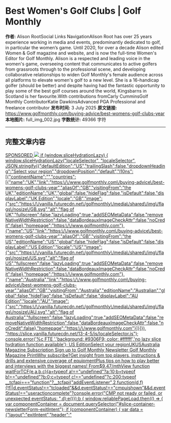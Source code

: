# Best Women's Golf Clubs | Golf Monthly

**作者:** Alison RootSocial Links NavigationAlison Root has over 25 years experience working in media and events, predominantly dedicated to golf, in particular the women’s game. Until 2020, for over a decade Alison edited Women & Golf magazine and website, and is now the full-time Women's Editor for Golf Monthly. Alison is a respected and leading voice in the women's game, overseeing content that communicates to active golfers from grassroots through to the professional scene, and developing collaborative relationships to widen Golf Monthly's female audience across all platforms to elevate women's golf to a new level. She is a 16-handicap golfer (should be better) and despite having had the fantastic opportunity to play some of the best golf courses around the world, Kingsbarns in Scotland is her favourite.With contributions fromCarly CumminsGolf Monthly ContributorKatie DawkinsAdvanced PGA Professional and freelance contributor
**发布时间:** 3 July 2025
**原文链接:** https://www.golfmonthly.com/buying-advice/best-womens-golf-clubs-year
**本地图片:** full_img_002.jpg
**字数统计:** 49366 字符

---

## 完整文章内容

<a href="SPONSORED_LINK_URL" target="SPONSORED_LINK_MODE" >
<span>SPONSORED</span>
<img src="SPONSORED_IMAGE_URL" />
    if (window.sliceHydrationLazy) {
        window.sliceHydrationLazy("localeSelector", "localeSelector", JSON.stringify({"defaultEdition":"US","trailingSlash":false,"dropdownHeading":"Select your region","dropdownPosition":"default","l10ns":[{"continentName":"","countries":[{"name":"UK","link":"https:\/\/www.golfmonthly.com\/buying-advice\/best-womens-golf-clubs-year","aliasOf":"GB","visitingFrom":"the UK","editionName":"UK","global":false,"hideFlag":false,"isDefault":false,"displayLabel":"UK Edition","locale":"GB","image":{"src":"https:\/\/vanilla.futurecdn.net\/golfmonthly\/media\/shared\/img\/flags\/nosize\/GB.svg","alt":"flag of UK","fullscreen":false,"lazyLoading":true,"addSEOMetaData":false,"removeNativeWidthRestriction":false,"dataBordeauxImageCheckAttr":false,"noCredit":false},"homepage":"https:\/\/www.golfmonthly.com"},{"name":"US","link":"https:\/\/www.golfmonthly.com\/buying-advice\/best-womens-golf-clubs-year","aliasOf":"GB","visitingFrom":"the US","editionName":"US","global":false,"hideFlag":false,"isDefault":false,"displayLabel":"US Edition","locale":"US","image":{"src":"https:\/\/vanilla.futurecdn.net\/golfmonthly\/media\/shared\/img\/flags\/nosize\/US.svg","alt":"flag of US","fullscreen":false,"lazyLoading":true,"addSEOMetaData":false,"removeNativeWidthRestriction":false,"dataBordeauxImageCheckAttr":false,"noCredit":false},"homepage":"https:\/\/www.golfmonthly.com"},{"name":"Australia","link":"https:\/\/www.golfmonthly.com\/buying-advice\/best-womens-golf-clubs-year","aliasOf":"GB","visitingFrom":"Australia","editionName":"Australian","global":false,"hideFlag":false,"isDefault":false,"displayLabel":"AU Edition","locale":"AU","image":{"src":"https:\/\/vanilla.futurecdn.net\/golfmonthly\/media\/shared\/img\/flags\/nosize\/AU.svg","alt":"flag of Australia","fullscreen":false,"lazyLoading":true,"addSEOMetaData":false,"removeNativeWidthRestriction":false,"dataBordeauxImageCheckAttr":false,"noCredit":false},"homepage":"https:\/\/www.golfmonthly.com"}]}]}), "https://slice.vanilla.futurecdn.net/13-4-5/js/localeSelector.js");
        console.error('%c FTE ','background: #9306F9; color: #ffffff','no lazy slice hydration function available');
US EditionSelect your regionUKUSAustralia
Magazine Subscription
Sign up to Golf Monthly Newsletter
Golf Monthly Magazine PrintWhy subscribe?Get insight from top players, instructions & drills and extensive coverage of equipmentPlus tips on how to play better and interviews with the biggest names! From$9.47/mthView
function waitForTCF(e,a,b,c){a=typeof a!=="undefined"?a:10;b=typeof b!=="undefined"?b:0;c=typeof c!=="undefined"?c:200;typeof __tcfapi==="function"?__tcfapi("addEventListener",2,function(d,f){!f||d.eventStatus!=="tcloaded"&&d.eventStatus!=="cmpuishown"&&d.eventStatus!=="useractioncomplete"?console.error("CMP not ready or failed, or unexpected eventStatus: ",d):e()}):b<a?setTimeout(function(){waitForTCF(e,a,b+1,c)},c):console.error("__tcfapi not available after multiple attempts")}waitForTCF(function(){dataLayer.push({event:"cmpLoaded"})});window.displayExitIntent&&window.displayExitIntent("XGM","Golf Monthly","#1b1b1b",null,null,"XGM-X");
    window.sliceComponents = window.sliceComponents || {};
    externalsScriptLoaded.then(() => {
        window.reliablePageLoad.then(() => {
            var componentContainer = document.querySelector("#slice-container-newsletterForm-exitIntent");
            if (componentContainer) {
                var data = {"layout":"exitIntent","header":"<svg width=\"179\" height=\"50\" viewBox=\"0 0 179 50\" xmlns=\"http:\/\/www.w3.org\/2000\/svg\">\n<title>Golf Monthly<\/title>\n  <defs>\n    <path id=\"path-1\" d=\"M.019.082h132.525V50H.019z\"\/>\n  <\/defs>\n  <path d=\"M73.779 39.167c-7.268 0-14.062-6.531-14.062-13.457v-.96c0-6.925 6.785-13.503 14.053-13.503 7.337 0 13.909 6.578 13.909 13.503v.96c0 6.926-6.563 13.457-13.9 13.457zM73.769 50c14.81 0 25.918-11.177 25.918-24.96v-.136C99.687 11.12 88.717.082 73.905.082c-14.81 0-25.919 11.176-25.919 24.959v.137C47.986 38.96 58.957 50 73.768 50z\" id=\"Fill-1\" fill=\"#1B1B1B\"\/>\n  <path id=\"Fill-2\" fill=\"#1B1B1B\" mask=\"url(#mask-2)\" d=\"M101.508 49.314h31.036V38.723h-18.895V.693h-12.141v48.621\"\/>\n  <path d=\"M26.125 50c8.708 0 15.006-3.427 20.08-7.61l-.026-21.04h-17.37l.072 8.756h6.413l-.046 6.749c-1.988 1.303-5.759 2.288-8.981 2.288-7.612 0-14.066-5.825-14.066-13.574v-.706c0-7.337 6.45-13.307 13.376-13.307 4.731 0 9.039 1.49 12.467 4.37l7.28-8.85C40.25 2.687 34.284.082 25.851.082 10.97.082 0 11.052 0 25.04v.137C0 39.715 11.177 50 26.125 50\" id=\"Fill-4\" fill=\"#1B1B1B\" mask=\"url(#mask-2)\"\/>\n  <path id=\"Fill-6\" fill=\"#1B1B1B\" d=\"M134.553 49.314h12.354V31.128h18.15v-9.93h-17.71v-9.626h20.438V.692h-33.232v48.622\"\/>\n  <path id=\"Fill-7\" fill=\"#1B1B1B\" d=\"M178.133 49.314v-1.987h-4.184l2.845-1.862v-.041l-2.866-1.873h4.205v-2.019h-7.322v2.144l2.835 1.748-2.835 1.746v2.144h7.322\"\/>\n  <path d=\"M176.449 37.247c0 1.109-.92 1.873-1.977 1.873h-.021c-1.056 0-1.956-.743-1.956-1.852 0-1.12.921-1.882 1.977-1.882h.021c1.057 0 1.956.742 1.956 1.861zm1.83.02c0-2.258-1.704-3.952-3.807-3.952h-.021c-2.102 0-3.786 1.673-3.786 3.932 0 2.26 1.705 3.954 3.807 3.954h.021c2.103 0 3.787-1.673 3.787-3.933z\" id=\"Fill-8\" fill=\"#1B1B1B\"\/>\n  <path id=\"Fill-9\" fill=\"#1B1B1B\" d=\"M178.133 32.983v-2.008h-4.016l4.016-3.128V26.07h-7.322v2.008h3.87l-3.87 3.013v1.893h7.322\"\/>\n  <path id=\"Fill-10\" fill=\"#1B1B1B\" d=\"M178.133 23.611v-2.029h-5.544v-2.196h-1.778v6.422h1.778V23.61h5.544\"\/>\n  <path id=\"Fill-11\" fill=\"#1B1B1B\" d=\"M178.133 19.124v-2.029h-2.782v-2.604h2.782v-2.03h-7.322v2.03h2.74v2.604h-2.74v2.03h7.322\"\/>\n  <path id=\"Fill-12\" fill=\"#1B1B1B\" d=\"M178.133 11.792V6.217h-1.778v3.546h-5.544v2.03h7.322\"\/>\n  <path id=\"Fill-13\" fill=\"#1B1B1B\" d=\"M178.133 5.433v-2.04h-2.772l-4.55-2.782v2.27l2.668 1.516-2.668 1.506v2.312l4.581-2.782h2.741\"\/>\n<\/svg>\n","tagline":"Subscribe to the Golf Monthly newsletter to stay up to date with all the latest tour news, equipment news, reviews, head-to-heads and buyer\u2019s guides from our team of experienced experts.","formFooterText":"By submitting your information you agree to the <a href=\"https:\/\/futureplc.com\/terms-conditions\/\" target=\"_blank\">Terms & Conditions<\/a> and <a href=\"https:\/\/futureplc.com\/privacy-policy\/\" target=\"_blank\">Privacy Policy<\/a> and are aged 16 or over.","successMessage":{"body":"Thank you for signing up. You will receive a confirmation email shortly."},"failureMessage":"There was a problem. Please refresh the page and try again.","method":"POST","inputs":[{"type":"hidden","name":"NAME"},{"type":"email","name":"MAIL","placeholder":"Your Email Address","required":true},{"type":"hidden","name":"NEWSLETTER_CODE","value":"XGM-X"},{"type":"hidden","name":"LANG","value":"EN"},{"type":"hidden","name":"SOURCE","value":"15"},{"type":"hidden","name":"COUNTRY"},{"type":"checkbox","name":"CONTACT_OTHER_BRANDS","label":{"text":"Contact me with news and offers from other Future brands"}},{"type":"checkbox","name":"CONTACT_PARTNERS","label":{"text":"Receive email from us on behalf of our trusted partners or sponsors"}},{"type":"submit","value":"Sign me up","required":true}],"endpoint":"https:\/\/newsletter-subscribe.futureplc.com\/v2\/submission\/submit","cookieExpiryDays":30,"ariaLabels":{"exitIntent":{"closeButton":"Close"}}};
                var newsletterForm;(()=>{"use strict";var e={973:(e,t,n)=>{function o(e,t){(null==t||t>e.length)&&(t=e.length);for(var n=0,o=new Array(t);n<t;n++)o[n]=e[n];return o}function r(e,t){return function(e){if(Array.isArray(e))return e}(e)||function(e,t){var n=null==e?null:"undefined"!=typeof Symbol&&e[Symbol.iterator]||e["@@iterator"];if(null!=n){var o,r,a=[],l=!0,i=!1;try{for(n=n.call(e);!(l=(o=n.next()).done)&&(a.push(o.value),!t||a.length!==t);l=!0);}catch(e){i=!0,r=e}finally{try{l||null==n.return||n.return()}finally{if(i)throw r}}return a}}(e,t)||function(e,t){if(e){if("string"==typeof e)return o(e,t);var n=Object.prototype.toString.call(e).slice(8,-1);return"Object"===n&&e.constructor&&(n=e.constructor.name),"Map"===n||"Set"===n?Array.from(e):"Arguments"===n||/^(?:Ui|I)nt(?:8|16|32)(?:Clamped)?Array$/.test(n)?o(e,t):void 0}}(e,t)||function(){throw new TypeError("Invalid attempt to destructure non-iterable instance.\nIn order to be iterable, non-array objects must have a [Symbol.iterator]() method.")}()}n.r(t),n.d(t,{default:()=>O});var a=n(651),l=n.n(a);function i(e,t,n){return t in e?Object.defineProperty(e,t,{value:n,enumerable:!0,configurable:!0,writable:!0}):e[t]=n,e}var c=function(e){if("undefined"!=typeof document){var t=document.cookie.match("(^|;) ?".concat(e,"=([^;]*)(;|$)"));return t?t[2]:null}return null};function u(e,t){var n=Object.keys(e);if(Object.getOwnPropertySymbols){var o=Object.getOwnPropertySymbols(e);t&&(o=o.filter((function(t){return Object.getOwnPropertyDescriptor(e,t).enumerable}))),n.push.apply(n,o)}return n}function s(e){for(var t=1;t<arguments.length;t++){var n=null!=arguments[t]?arguments[t]:{};t%2?u(Object(n),!0).forEach((function(t){i(e,t,n[t])})):Object.getOwnPropertyDescriptors?Object.defineProperties(e,Object.getOwnPropertyDescriptors(n)):u(Object(n)).forEach((function(t){Object.defineProperty(e,t,Object.getOwnPropertyDescriptor(n,t))}))}return e}const d=function(e){var t=e.name,n=e.value,o=e.label,u=e.type,d=e.placeholder,m=e.required,f=void 0!==m&&m,v=e.disabled,p=void 0!==v&&v,y=e.inputClassName,w=e.setFormValues,h=e.autofocus,b=r((0,a.useState)(u),2),E=b[0],_=b[1];(0,a.useEffect)((function(){if(navigator.userAgent.indexOf("Opera Mini")>-1&&"email"===(null==E?void 0:E.toLowerCase())&&_("text"),"hidden"===(null==u?void 0:u.toLowerCase())&&t&&(w((function(e){return s(s({},e),{},i({},t,n))})),"COUNTRY"===(null==t?void 0:t.toUpperCase()))){var e=c("FTR_Country_Code")||c("FTR_User_Defined_Country_Code")||void 0;w((function(n){return s(s({},n),{},i({},t,e))}))}}),[]);var g=l().createElement("input",{"data-hydrate":!0,type:E,className:"form__".concat(u,"-input ").concat(y),value:n,name:t,required:f,disabled:p,placeholder:d,autoFocus:h,onChange:function(e){if("submit"!==u){var t=e.target,n=t.name,o=t.value,r=t.checked;w((function(e){return s(s({},e),{},i({},n,"checkbox"===u?r:o))}))}}});return o?l().createElement("label",{className:"form__".concat(u,"-label")},g,o.text):l().createElement(l().Fragment,null,g)};var m=function(e){var t=e.layout,n=e.method,o=e.action,i=e.handleSubmit,c=e.inputs,u=r((0,a.useState)({}),2),s=u[0],m=u[1];return l().createElement("form",{"data-hydrate":!0,className:"newsletter-form__form newsletter-form__form--".concat(t),method:n,action:o,onSubmit:function(e){return i(e,s)}},null==c?void 0:c.map((function(e){return l().createElement(d,{key:"".concat(e.name,"-").concat(e.value),setFormValues:m,autofocus:"exitIntent"===t&&"email"===e.type||void 0,type:e.type,label:e.label,value:e.value,name:e.name,placeholder:e.placeholder,required:e.required,inputClassName:"form_input form__".concat(e.type,"-input form__").concat(e.type,"-input--").concat(t)})})))};const f=function(e,t){setTimeout((function(){window.freyr.cmd.push((function(){window.freyr.pushAndUpdate(e,t)}))}),0)};var v=function(e){var t,n,o,r,a,l,i,c,u,s,d={submission:{name:null!==(t=null==e?void 0:e.NAME)&&void 0!==t?t:"",email:null!==(n=null==e?void 0:e.MAIL)&&void 0!==n?n:"",code:null!==(o=null==e?void 0:e.NEWSLETTER_CODE)&&void 0!==o?o:"",source:null!==(r=null==e?void 0:e.SOURCE)&&void 0!==r?r:0,language:null!==(a=null==e?void 0:e.LANG)&&void 0!==a?a:"",country:null!==(l=null==e?void 0:e.COUNTRY)&&void 0!==l?l:"",consent:{marketing:null!==(i=null!==(c=Boolean(null==e?void 0:e.CONTACT_OTHER_BRANDS))&&void 0!==c?c:Boolean(null==e?void 0:e.CONTACT_OTHER_BRANDS_AND_PARTNERS))&&void 0!==i&&i,data:null!==(u=null!==(s=Boolean(null==e?void 0:e.CONTACT_PARTNERS))&&void 0!==s?s:Boolean(null==e?void 0:e.CONTACT_OTHER_BRANDS_AND_PARTNERS))&&void 0!==u&&u}}};return JSON.stringify(d)},p=function(e){var t=e.layout,n=e.source;return"exitIntent"===t?"SIGNUP - Exit Intent - ".concat(n):"Newsletter signup - ".concat(n)};function y(e){for(var t=[],n=1;n<arguments.length;n++)t[n-1]=arguments[n];e&&e.addEventListener&&e.addEventListener.apply(e,t)}function w(e){for(var t=[],n=1;n<arguments.length;n++)t[n-1]=arguments[n];e&&e.removeEventListener&&e.removeEventListener.apply(e,t)}var h="undefined"!=typeof window,b=function(e,t){return new URLSearchParams(e).get(t)};const E=h?function(e){var t=window.location,n=(0,a.useState)((function(){return b(t.search,e)})),o=n[0],r=n[1];return(0,a.useEffect)((function(){var n=function(){r(b(t.search,e))};return y(window,"popstate",n),y(window,"pushstate",n),y(window,"replacestate",n),function(){w(window,"popstate",n),w(window,"pushstate",n),w(window,"replacestate",n)}}),[]),o}:function(){return null};function _(){return _=Object.assign||function(e){for(var t=1;t<arguments.length;t++){var n=arguments[t];for(var o in n)Object.prototype.hasOwnProperty.call(n,o)&&(e[o]=n[o])}return e},_.apply(this,arguments)}const g=l().memo((function(e){return l().createElement("svg",_({width:"22px",height:"22px",viewBox:"0 0 384 512"},e),l().createElement("path",{d:"M231.6 256l130.1-130.1c4.7-4.7 4.7-12.3 0-17l-22.6-22.6c-4.7-4.7-12.3-4.7-17 0L192 216.4 61.9 86.3c-4.7-4.7-12.3-4.7-17 0l-22.6 22.6c-4.7 4.7-4.7 12.3 0 17L152.4 256 22.3 386.1c-4.7 4.7-4.7 12.3 0 17l22.6 22.6c4.7 4.7 12.3 4.7 17 0L192 295.6l130.1 130.1c4.7 4.7 12.3 4.7 17 0l22.6-22.6c4.7-4.7 4.7-12.3 0-17L231.6 256z"}))})),S=function(e){var t=e.ariaLabels,n=e.children,o=e.cookieExpiryDays,i=e.mobile,u=r((0,a.useState)(!1),2),s=u[0],d=u[1],m=r((0,a.useState)(!1),2),v=m[0],p=m[1],y=(0,a.useRef)(null),w=(0,a.useRef)(null),h=function e(){var t,n=null===(t=window.ffte)||void 0===t?void 0:t.site,r=n?"FTR_Exit_Intent_Display-".concat(n):"FTR_Exit_Intent_Display";if(!c(r)){var a;y.current=null!==(a=document.activeElement)&&void 0!==a?a:null,d(!0);var l=new Date;l.setDate(l.getDate()+(null!=o?o:30)),function(e){var t=e.name,n=e.value,o=e.expireDate,r=e.secure,a=e.path,l=e.domain,i=o?" Expires=".concat(null==o?void 0:o.toUTCString(),";"):"",c=a?" Path=".concat(a,";"):"",u=l&&"localhost"!==window.location.hostname&&"127.0.0.1"!==window.location.hostname?" Domain=".concat(l,";"):"",s=r?" Secure;":"";document.cookie="".concat(t,"=").concat(n,";").concat(i).concat(c).concat(u).concat(s)}({name:r,value:"0",expireDate:l,secure:!0,path:"/"}),f("newsletterEvent",{newsletter:{action:"show",modal:"SIGNUP - Exit Intent - 15"}}),document.body.addEventListener("keydown",_)}document.body.removeEventListener("touchstart",b),document.body.removeEventListener("mouseleave",e)},b=function(){var e,t,n,o=(e=function(){var e,t,n=null!==(e=document.querySelector("#article-body"))&&void 0!==e?e:null;if(n){var r=n.offsetHeight,a=n.getBoundingClientRect().top+window.scrollY+r*((null!==(t=null==i?void 0:i.scrollDepthTrigger)&&void 0!==t?t:1)/100);window.scrollY+window.innerHeight>=a&&!v&&(p(!0),h(),window.removeEventListener("scroll",o))}},t=500,function(){for(var o=arguments.length,r=new Array(o),a=0;a<o;a++)r[a]=arguments[a];clearTimeout(n),n=setTimeout((function(){return e.apply(void 0,r)}),t)});window.addEventListener("scroll",o,{passive:!0})};(0,a.useEffect)((function(){var e;(null!==(e=window.reliableDOMContentLoaded)&&void 0!==e?e:Promise.resolve()).then((function(){window.innerWidth<700&&null!=i&&i.enabled&&(null!=i&&i.setTimerDelay&&setTimeout((function(){return h()}),null==i?void 0:i.setTimerDelay),null!=i&&i.scrollDepthTrigger&&document.body.addEventListener("touchstart",b)),window.innerWidth>=700&&document.body.addEventListener("mouseleave",h)})).catch((function(e){return console.error(e)}))}),[]);var _=(0,a.useCallback)((function(e){if("Tab"===e.key){var t,n,o=Array.from(null!==(t=null===(n=w.current)||void 0===n?void 0:n.querySelectorAll('button, a, input:not([type="hidden"])'))&&void 0!==t?t:[]).filter((function(e){return e instanceof HTMLElement}));if(0===o.length)return;var r=o[0],a=o[o.length-1];e.shiftKey&&document.activeElement===r?(e.preventDefault(),a.focus()):e.shiftKey||document.activeElement!==a||(e.preventDefault(),r.focus())}}),[]);return"email"===E("utm_medium")?null:s?l().createElement("div",{ref:w,className:"exit-intent exit-intent__background","aria-hidden":!s},l().createElement("div",{className:"exit-intent__wrapper",role:"dialog","aria-modal":"true","aria-labelledby":"Newsletter Exit Intent"},l().createElement("button",{onClick:function(){d(!1),y.current&&y.current.focus(),document.body.removeEventListener("keydown",_),f("newsletterEvent",{newsletter:{action:"close",modal:"SIGNUP - Exit Intent - 15"}})},className:"exit-intent__close-button",title:null==t?void 0:t.closeButton,"aria-label":null==t?void 0:t.closeButton},l().createElement(g,null)),n)):null},O=function(e){var t,n=e.layout,o=e.header,i=e.headerIcon,c=e.tagline,u=e.formFooterText,s=e.successMessage,d=e.failureMessage,y=e.inputs,w=e.cookieExpiryDays,h=e.endpoint,b=void 0===h?"":h,E=e.method,_=void 0===E?"GET":E,g=e.mobile,O=e.analytics,T=(0,a.useRef)(null),N=r((0,a.useState)(!0),2),R=N[0],x=N[1],C=r((0,a.useState)(""),2),L=C[0],D=C[1],k=r((0,a.useState)(!1),2),A=k[0],j=k[1];(0,a.useEffect)((function(){if(null!=O&&O.length&&T.current){var e,t=(null===(e=y.find((function(e){return"SOURCE"===e.name})))||void 0===e?void 0:e.value)||"0";O.some((function(e){return"widgetViewed"===e.analyticsType}))&&function(e){var t=e.toObserve,n=e.layout,o=e.source;if("undefined"!=typeof IntersectionObserver){var r=new IntersectionObserver((function(e){e.forEach((function(e){return e.isIntersecting?(f("newsletterEvent",{newsletter:{action:"viewable",modal:p({layout:n,source:null!=o?o:"0"})}}),r.unobserve(t),function(){}):function(){}}))}),{threshold:[.5]});r.observe(t)}}({toObserve:T.current,layout:n,source:t})}}),[]);var I=l().createElement("div",{"data-hydrate":!0,ref:T,className:"newsletter-form__wrapper newsletter-form__wrapper--".concat(n)},l().createElement("div",{className:"newsletter-form__container"},(o||(null==i?void 0:i.svgContents))&&l().createElement("section",{className:"newsletter-form__top-bar"},"sidebar"===n&&i&&null!=i&&i.svgContents?l().createElement("span",{className:"newsletter-form__headerIcon",dangerouslySetInnerHTML:{__html:null==i?void 0:i.svgContents}}):null,o&&l().createElement("div",{className:"newsletter-form__header",dangerouslySetInnerHTML:{__html:o}})),l().createElement("section",{className:"newsletter-form__main-section"},c&&l().createElement("p",{className:"newsletter-form__strapline"},c),R?l().createElement(m,{layout:n,method:_,action:b,handleSubmit:function(e,t){e.preventDefault(),function(e){var t=e.formValues,n=e.endpoint,o=e.method,r=e.setFormMessage,a=e.successMessage,i=e.failureMessage,c=e.setRenderEmailForm,u=e.layout,s=e.setKiosqSuccessLayoutDisplayed;t&&!t.NAME&&fetch(n,{method:o,headers:new Headers({"Content-Type":"application/json",Accept:"application/json"}),body:v(t)}).then((function(e){return e.json()})).then((function(e){var n,o=null==a?void 0:a.body;"kiosq"===u&&(s(!0),o=function(e){if(!e)return null;var t=e.title,n=e.body,o=e.buttonText,r=document.querySelector(".kiosq-description"),a=document.querySelector(".kiosq-conditions");return r&&r.insertAdjacentHTML("afterend","<style>.kiosq-description {display:none;}</style>"),a&&a.insertAdjacentHTML("afterend","<style>.kiosq-conditions {display:none;}</style>"),l().createElement("div",{"data-hydrate":!0,className:"newsletter-form__message--kiosq"},l().createElement("p",{className:"newsletter-form__message--kiosq-title"},t),l().createElement("p",{className:"newsletter-form__message--kiosq-text"},n),l().createElement("button",{className:"newsletter-form__message--kiosq-button",onClick:function(){document.dispatchEvent(new CustomEvent("kiosqRegwall",{detail:{message:"email sent"}})),localStorage.setItem("kiosqRegwall","Email already sent")}},o))}(a));var d=e.workflow.id?"successmessage":"failuremessage";f("newsletterEvent",{newsletter:{action:d,modal:p({layout:u,source:null!==(n=null==t?void 0:t.SOURCE)&&void 0!==n?n:"0"})}}),r(e.workflow.id?o:i),c(!1)})).catch((function(e){r(i),c(!1),console.error("Form Slice - ".concat(i,": ").concat(e))}))}({formValues:t,endpoint:b,method:_,successMessage:s,failureMessage:d,setFormMessage:D,setRenderEmailForm:x,layout:n,setKiosqSuccessLayoutDisplayed:j})},inputs:y}):l().createElement("div",{className:"newsletter-form__message"},L),u&&!A&&l().createElement("footer",{className:"newsletter-form__footer",dangerouslySetInnerHTML:{__html:u}}))));return"exitIntent"===n?l().createElement(S,{mobile:g,cookieExpiryDays:w,ariaLabels:null===(t=e.ariaLabels)||void 0===t?void 0:t.exitIntent},I):I}},745:(e,t,n)=>{var o=n(81);t.createRoot=o.createRoot,t.hydrateRoot=o.hydrateRoot},651:e=>{e.exports=window.slice.React},81:e=>{e.exports=window.slice.ReactDOM}},t={};function n(o){var r=t[o];if(void 0!==r)return r.exports;var a=t[o]={exports:{}};return e[o](a,a.exports,n),a.exports}n.n=e=>{var t=e&&e.__esModule?()=>e.default:()=>e;return n.d(t,{a:t}),t},n.d=(e,t)=>{for(var o in t)n.o(t,o)&&!n.o(e,o)&&Object.defineProperty(e,o,{enumerable:!0,get:t[o]})},n.o=(e,t)=>Object.prototype.hasOwnProperty.call(e,t),n.r=e=>{"undefined"!=typeof Symbol&&Symbol.toStringTag&&Object.defineProperty(e,Symbol.toStringTag,{value:"Module"}),Object.defineProperty(e,"__esModule",{value:!0})};var o={};(()=>{n.d(o,{default:()=>e});const e={hydrate:function(e,t){var o=n(651),r=n(745),a=n(973).default;r.hydrateRoot(t,o.createElement(a,e))}}})(),newsletterForm=o.default})();
//# sourceMappingURL=newsletterForm.js.map
                window.sliceComponents.newsletterForm = newsletterForm;
                var triggerHydrate = function() {
                    window.sliceComponents.newsletterForm.hydrate(data, componentContainer);
                if (window.lazyObserveElement) {
                    window.lazyObserveElement(componentContainer, triggerHydrate);
        }).catch(err => console.error('%c FTE ','background: #9306F9; color: #ffffff','Hydration Script has failed for newsletterForm-exitIntent Slice', err));
    }).catch(err => console.error('%c FTE ','background: #9306F9; color: #ffffff','Externals script failed to load', err));
Best Golf Club Sets 2025: Our experts pick the best models for men and women
Your Ultimate Guide To Women's Golf 
Best Budget Golf Clubs 2025 - Our favorite clubs for those on a budget
Best Women's Golf Clothes 2025
Best Golf Club Sets For Kids 2025 - Our favorite models for children
Best Golf Drivers For Beginners 2025 - the 7 best models for those starting to play the game
Best Golf Irons For Beginners 2025
    if (window.sliceHydrationLazy) {
        window.sliceHydrationLazy("regionRedirectBanner", "regionRedirectBanner", JSON.stringify({"currentEdition":"US","translations":[]}), "https://slice.vanilla.futurecdn.net/13-4-5/js/regionRedirectBanner.js");
        console.error('%c FTE ','background: #9306F9; color: #ffffff','no lazy slice hydration function available');
TrendingThe 10 Most Popular Golf Balls On The PGA TourOpen Final Qualifying: Who Made It And Who Missed Out?10 Signs You’re Using The Wrong Golf ClubsOne Of The Best Hybrid Clubs We've Ever Tested Just Hit One Of Its Lowest Prices
FlexiLoader.requires.push((function () {
if (Flexi.Carouzelize) {
Best Women's Golf Clubs 2025
From package sets to drivers and putters, we run through the best golf clubs for women on the market right now
Sign up to Golf Monthly Newsletter
When you purchase through links on our site, we may earn an affiliate commission. Here’s how it works.
(Image credit: Future)
Katie Dawkins, Carly Cummins
Did you know that, according to a report produced by golf's governing body, the R&A, in conjunction with Sports Marketing Surveys, 20% of adult golfers on full-length courses in GB&I were female in 2022 compared to 15% in 2019?More women are playing golf than ever before and manufacturers have responded accordingly, offering more equipment section choices year-on-year. This creates a slight problem but a good one at that - there is a lot of choice, maybe too much choice! Trying to select the correct gear can be a daunting proposition which is why we've created this buying guide to make that process a little bit easier for you.Our female contributors are here to help and there are a few things to take into account, such as golfing ability, look and feel, and price. At Golf Monthly our female staff members test a whole range of clubs from the best women's golf sets to some of the best beginner golf clubs for ladies.Whether you're a seasoned golfing veteran or new to the game, this guide has players of all abilities and experience covered and will hopefully help you along the way to creating the ideal equipment setup to take your game to the next level.Alison RootWomen's Editor Alison Root has over 25 years experience working in media, predominantly dedicated to women's golf. She is a respected voice across all areas of the game and has tested many women's golf clubs in the past.Best Women's Golf ClubsWomen's package setsStrata Ultimate Titanium Women's Set(Image credit: Future)Strata Ultimate Titanium Women’s Set     Our top pickOur expert review:    Average Amazon review:☆☆☆☆☆SpecificationsClubs : 11 (Driver, 3W, 4-5 Hybrid, 6-SW, Putter)Today's Best DealsView at AmazonView at WalmartView at Global Golf - U.S.Reasons to buy+Attractive purple, black and white color scheme+Easy to hit+Comes in a stylish, practical stand bagReasons to avoid-Not customizable and no left-hand option -Irons feel a little head heavy to swingIf you're new to the game, the most simple way to get a good set up is to buy a full set rather than individual clubs to make up your setup. Not many sets are better than the Strata Ultimate Women's Set which comes with a 12° driver, fairway wood, 4 and 5 hybrid, 6-9 iron, PW, SW and a putter, all held together in a tidy stand bag. The set ticks every box you need when creating your arsenal for the links.When women are just starting out in golf, they need equipment that is going to make the game as easy as possible, clubs that help them to get the ball airborne from the outset. In testing we found that this is an ideal starter set to do just that, delivering excellent forgiveness and notable distance and accuracy. Aesthetically, they look fantastic, with a glossy chrome finish across the irons and we also like the bag with purple accents.It's worth noting the putter is a blade, which are considered a little more difficult to use than the thicker, bigger mallet-style putters which beginners tend to prefer. It's a lovely putter nonetheless and shouldn't put you off the set - try it out and if you don't like it, it's only one club you need to change from the rest of the set.In all our reviews of women's golf equipment, we can't think of many that are better value. The 'Ultimate Women's Set' very much earns it's name as one of the best golf sets for beginners out there. Additionally it is worth noting that Strata make 11 and 14-piece sets, as well as a regular Tour version of the 16-piece set above, all of which come at different price points.Read our full Strata Women's Package Set ReviewCallaway REVA 11-Piece Complete Set(Image credit: Carly Frost)Callaway REVA 11-Piece Complete Set    The Aston Martin of women's package setsOur expert review:    SpecificationsClubs: 10 (Driver, 3W, 5-6 Hybrid, 7-SW, Putter)Today's Best DealsView at AmazonView at Global Golf - U.S.View at Worldwide Golf ShopsReasons to buy+Premium quality clubs and bag+Impressive performance through the bag+Even distance gappingReasons to avoid-Wedges lack versatility-Irons feel firmCallaway are one of the leading brands in the golf industry and their REVA is another fantastic option for anyone seeking the comfort of a full set of clubs. A driver, 3 wood, 5 and 6 hybrids, 7-9 irons, pitching and sand wedges are all included in addition to a trusty putter and stylish cart bag.During our testing process we were particularly impressed with the driver which provided consistent, penetrative flight as well as high launch - two massive aspects of good performance off the tee. This performance continues down into the woods and hybrids as well.The irons are rather chunky on the head but remain lightweight and extremely forgiving. A specialist wedge like a 60° would've topped off the set nicely but there is plenty of performance to have in the pitching wedge and sand wedge nevertheless.The putter might be the best part of the set, with Callaway producing some of the the best putters through their sister company Odyssey. They use their Stroke Lab technology to manufacturer a lovely, fang-designed flat stick which was a joy to use. This set will rival anything out there on the market and could prove an excellent present to a loved one or friend looking to upgrade their current setup.Read our full Callaway Reva Ladies Package Set ReviewWomen’s driversAutomatically when we think of driver performance we think of distance - but there is more to it than that. Consistency, forgiveness and accuracy are all as important as the distance it flies in the air so we need to find a driver that suits you game to compliment all of these aspects. With this in mind, below are some of the best golf drivers designed for women that will tick a lot of these boxes as well. If you're looking for something a little more specific, check out our list of the best drivers for women or best drivers for seniors.Ping G Le3 Driver(Image credit: Future)Ping G Le3 Driver    Our expert review:    SpecificationsLofts : 11.5 (Adjustable)Today's Best DealsView at CARLSGOLFLAND.COMView at Global Golf - U.S.View at PGA TOUR SuperstoreReasons to buy+Lightweight but powerful+Effortless to launch+Pleasing soundReasons to avoid-Fitting is key to maximise performance-Won’t suit players with a fast swing speedThe Ping G Le3 driver is part of the third generation of G Le clubs, and continues to be a popular range for women with a slow to moderate swing speeds. Compared with its predecessor, G Le2, advancements in technology means that clever weighting has allowed for a lower and slightly heel side centre of gravity for even greater forgiveness. With a new model comes a new colorway and in our opinion, navy with gold accents is the best yet. It comes with a standard 11.5 degree loft, but this can be adjusted +/- 1.5.Ping are known for their forgiveness when it comes to their clubs in both the men's and women's game and the G Le3 carries on this commitment thanks to the large club head and sweet spot of the club face. Angled ridges on the head, a feature on almost all of Ping's new drivers, help improve airflow to deliver faster ball speed.We found it easy to find the fairway with this driver during testing. The lightweight design makes it feel effortless to swing through the ball and gain high launch off the tee.Read our full Ping G Le3 Driver Review TaylorMade Kalea Premier Women's Driver(Image credit: Future)TaylorMade Kalea Gold Women's Driver    Our expert review:    SpecificationsLofts: 11.5 & 13.5Today's Best DealsView at TaylorMade GolfView at PGA TOUR SuperstoreView at DICK'S Sporting GoodsReasons to buy+Impressive distance+Effortlessly easy to hit+Premium quality and fully customisableReasons to avoid-The crown's gloss finish could distract in sunlightFirst things first, the latest installment of TaylorMade's Kalea driver series certainly passes the eye test. The carbon fibre finish on the head makes this look powerful as you set it behind the ball at address and plays compliment to the lightweight nature of the club. We'd go as far as to say the looks give a luxurious feel to the club and when you take this out of the bag you'll rarely feel that one of your partners has a driver that looks more of the part than this one.During testing we found accuracy and forgiveness levels to be impressive, to massive green ticks that we always look for in the longer clubs in the golf bag. The head feels compact through impact, relaying positive feedback particularly on well-hit drives. Said feel is obviously not as good on miss-hit shots but impressive nonetheless.The weighting of this driver does feel a little different to others on this list, and although it is still lightweight the head may feel a little heavier than other options out there. As a result, the 'honeymoon period' we sometimes get with new clubs may have to wait a little while as you get used to the new weight distribution - but we promise you, it's worth the wait!Read our full TaylorMade Kalea Premier Women's Driver ReviewWomen's hybridsThe golf hybrid has become a very popular club for female golfers, as they are a more forgiving replacement, especially for long irons. They are a cross between a wood and an iron but essentially resemble small headed fairway woods. Given their popularity I have included a specific section on them below, highlighting my favorite models from testing.Ping G Le3 Hybrid(Image credit: Future)Ping G Le3 Hybrid     Our expert review:     SpecificationsLofts: 4 (22°), 5 (26°), 6 (30°), 7 (34°)Today's Best DealsView at DICK'S Sporting GoodsView at Golf Galaxy USView at PGA TOUR SuperstoreReasons to buy+Excellent control+Delivers distance and accuracy+Lovely aestheticsReasons to avoid-Unsuitable for faster swinging players-Custom fitting is keyPing wants to make it easy for women golfers to transition from irons to hybrids and the G Le3 hybrid forms part of the iron/hybrid combo for consistent gapping. As a result of Ping’s data, compared with the previous generation, G Le2, the length of the G Le3 hybrids (4, 5, 6 and 7) have been lengthened slightly to ensure consistent gapping.The colorway - navy clubhead with gold and silver accents - was to our liking and when addressing the ball, we found the alignment aid on the top of the crown particularly useful.Easy to swing and get the ball airborne from different lies, this hybrid delivered high-launching shots with impressive carry, plus it provided forgiveness on off-centre strikes. We were also very impressed by the consistently straight ball flight and generous distance as well.Read our full Ping G Le3 Hybrid reviewCallaway Women's Paradym Ai Smoke MAX Fast Hybrid (Image credit: Alison Root)Callaway Women's Paradym Ai Smoke MAX Fast Hybrid     Our expert review:    SpecificationsLofts: 21°, 24°, 27°, 30°, 33°Today's Best DealsView at Callaway Pre-OwnedView at DICK'S Sporting GoodsView at Golf Galaxy USReasons to buy+Exceptionally forgiving+Easy to get the ball airborne+Consistently good resultsReasons to avoid-Some women might find the grip slightly too bigThe Callaway Women’s Paradym Ai Smoke Fast hybrid forms part of the brand’s range of clubs that feature Ai Smart Face technology. Using data and state-of-the-art machine learning, the club has a series of sweet spots and as our tester discovered, even mishits were good shots. In short it is one of the most forgiving hybrids out there right now.We like the soft and tacky grip and the flat crown, which has a dark grey matte finish, sits nice and flush behind the ball. It comes with a 40 g women’s flex graphite shaft and the overall swing-weight makes it easy to launch the ball and it delivers penetrating shots with impressive distance.In terms of looks and performance, we believe it has all the ingredients for the standard of female golfer for which it is designed, to be one of the best hybrids on the market. It was effortless to get the ball airborne with this club and the ball flight was consistent too, seemingly even when the middle of the face wasn't struck.Read our full Callaway Women’s Paradym Ai Smoke Fast Hybrid Review(Image credit: Future)TaylorMade Kalea Gold Rescue    Our expert review:    SpecificationsLofts: 27°, 31°Today's Best DealsCheck AmazonReasons to buy+Easy to launch+Confidence boosting+Can generate power through impactReasons to avoid-Custom fitting is advisable to ensure correct makeupNext we have the Kalea Gold, which is arguably the best looking model on the women's market.The dark navy crown is complimented nicely by the silver and gold, and as such it oozes class and a premium look.Performance isn't just cosmetic either. Like the Kalea Gold fairway wood, it was effortless to get the ball airborne with this club, and the high flight was a welcome bonus as well. This is thanks to the carbon crown as it is designed with a lower centre of gravity to enhance launch and spin.Overall the club feels fairly lightweight with a graphite ultralight shaft, although when you first pick it up, there doesn’t feel as much flex in the shaft compared with Ping’s G Le3 and Callaway’s Paradym Ai Smoke MAX Fast hybrids above. So if you want a bit more flex, then go for one of those options, but for women that prefer using rescue clubs to irons, or if you’ve got a gapping distance in your bag, then the Kalea Gold is worth considering.Read our full TaylorMade Kalea Gold Rescue ReviewWomen's ironsSo what are some of the best golf irons for women on the market? We have tested a lot of models and below are some of our favorites. We also recommend taking specific looks at our in-depth guides on the best irons for women, best game improvement irons, or most forgiving irons.Ping G Le3 Iron (Image credit: Future)Ping G Le3 Irons    Our expert review:    SpecificationsClubs : 6-9 iwith three wedge options (PW, UW, SW)Today's Best DealsView at DICK'S Sporting GoodsView at Golf Galaxy USView at CARLSGOLFLAND.COMReasons to buy+Very forgiving+Consistent ball flight+Easy to controlReasons to avoid-Won’t suit stronger players-No 5-iron option, 6-iron to 5-hybridLike all clubs in Ping’s G Le 3 family, suitable for women with a slow to moderate swing speed, the iron/hybrid combination is designed to give women consistent gapping throughout their bag, with the technology that helps them to generate faster clubhead speed and ultimately greater distance.Compared with its predecessor, G Le2, for starters, the color scheme has changed to navy with a tad of gold and silver, which we found very attractive. They are also slightly lighter overall with weight nicely distributed to encourage an effortless swing.As often the case with Ping clubs, including a number on this very list, it was the forgiveness that stood out to us more than anything during testing. We escaped from jail despite a number of off-centre strikes which didn't differ too much from our normal, well-hit efforts. Distance levels are impressive as well. The sand wedge is particularly good out of the bunkers and will suit those who can tend to struggle when they find the green-side hazards.Read our full Ping G Le3 Iron ReviewCobra Air X Women's Iron(Image credit: Future)Cobra Air-X Women’s Irons    A large and forgiving club head that inspires confidenceOur expert review:    SpecificationsClubs available: 5-GWConstruction: Cavity backToday's Best DealsView at DICK'S Sporting GoodsView at Golf Galaxy USCheck AmazonReasons to buy+Large, forgiving clubhead features offset to neutralise a slice+Notable distance gains+Ultralite graphite shafts help boost your swing speedReasons to avoid-Some may prefer a softer feel-Hard to shape shots and manipulate ball flightThe biggest boxes to tick when it comes to women's irons are lightweight, ease of use and forgiveness. We're happy to report after testing Cobra's Air-X irons that they tick all three boxes. Weight savings in both the head and grip mean these are ultra-easy to swing, whilst the 'ultralite' 48-gram shaft feels like a feather in your hands.What's more, there is a lot of clubhead stability, with the main highlight being the distance on offer. This is down to a large, cavity-back head that is akin to many of the fantastic options you'll find on the best irons for beginner players.The offset is particularly pronounced on the long-irons which is exactly what high handicap golfers need. The offset is progressive through the set so that it is much easier to square the face at impact in the long irons and yet the shorter irons it isn't as pronounced as they are all about precision and control. Additionally the Air-X irons felt firm off the face, and yet also explosive, offering really good distance numbers.Finally the soft satin sheen to the finish looked great and the subtle dashes of soft pink on the back of the head give it a lovely feminine touch and shop shelf appeal.Read our full Cobra Air-X Women’s Irons ReviewWomen's puttersYour success with putter in hand will ultimately determine your score so it is crucial that you think about some of the best putters on the market and then take the time to make sure you get the right model to suit your stroke. Below are some of the top women's putters we have tested, and for more inspiration then check out our guides on the best mallet putters and best blade putters.Odyssey Women's White Hot OG 2-Ball Putter(Image credit: Katie Dawkins)Odyssey Women's White Hot OG 2-Ball Putter     A traditional looking putter that offers great ball rollsOur expert review:     SpecificationsFace : White Hot microhinge insertStock Shaft: Stroke Lab shaftGrip: Odyssey Pistol gripToday's Best DealsView at AmazonReasons to buy+Very easy to use+Stylish blue and white gives it all round appeal+Fantastic feel off the face thanks to the iconic White Hot insertReasons to avoid-The 2-Ball design means no alignment line on the back of the putter, which some may preferThe term 'OG' is used a lot by youngsters these days as a term of endearment, a modern way of describing something as a classic of it's genre. The Odyssey 2-ball is the 'OG' of the putter world and acts as one of the most recognizable and iconic putters ever made.The ladies version has a shorter shaft and grip whilst feels softer off the face. It's a putter bests suited to more experienced players or those who have a fairly 'straight back, straight through' putting stroke. It does provide great stability for those nervy shorter putts too.The multi-material Stroke Lab shaft saves 40 grams of weight, which is redistributed to the head and grip end of the putter. This rebalances the putter for improved tempo and consistency in your stroke. A White Hot Microhinge Insert, which is commonly used on all of the best Odyssey putters, provides feel and promotes a pleasing forward roll, alignment is also made easy due to the high contrast silver PVD finish. It is one of the most forgiving and best mallet putters on the market right now.Read our full Odyssey Women's White Hot OG 2-Ball Putter ReviewPing G Le3 Louise Putter(Image credit: Alison Root)Ping G Le3 Louise Putter    A stylish looking mid-mallet putterOur expert review:    SpecificationsFace: Full-face insertStock Shaft: N/AGrip: Ping Pistol PP59 Deep SeaToday's Best DealsView at CARLSGOLFLAND.COMView at Global Golf - U.S.View at PGA TOUR SuperstoreReasons to buy+Nicely weighted+Confidence-boosting design+Alignment tool Reasons to avoid-Feel off the face is very firmThere are now four putter models in Ping’s G Le3 range as opposed to three and a new design pays tribute to Louise Solheim, known simply as ‘Louise’. It's a visually appealing mid-mallet shape, a perfect halfway house between a blade and a chunkier mallet head.The Louise uses the same weighting technique as Ping use in their tour-proven DS72 putter but differs via the mid-slant hosel and parallel tip shaft, which is best suited to a strong putting stroke.A putter is a very personal piece of equipment, but in testing we found that the sight line on the cavity floor helped alignment and putts rolled consistently well off the face from various distances. It does have a firm feel, so opt for an alternative putter if you prefer something softer.Read our full Ping G Le3 Louise Putter ReviewHow we testOur testing for golf clubs is built upon a comprehensive process combined with the knowledge and expertise of the Golf Monthly test team. Our Women’s testing staff consists of Carly Frost, Katie Dawkins and Golf Monthly’s Women’s Editor Alison Root who oversees the entire section. Our team usually attends product launches and then when it comes to our actual testing, we first try clubs in a controlled environment. This usually takes place on an indoor simulator at Foresight Sports, with premium balls and the GCQuad launch monitor.(Image credit: Future)Next up is outdoor testing, which normally takes place at West Hill Golf Club or any location in which our female staff have travelled to in order to test the product. We think it is vitally important to do both and continue to test the clubs so they have been comprehensively put to the test in different conditions.(Image credit: Alison Root)Our amazing female staff at Golf Monthly all differ in golfing ability, which allows them to deliver accurate insight on product designed for beginners all the way through to the elite amateur and professional game. It should also be mentioned that manufacturers cannot pay for a good review and we make our conclusions from the testing and our experiences. This is because we strive to give the best reviews possible so you can get a greater understanding of the clubs themselves.How to choose golf clubsThere was a time when golf club manufacturers would simply take a men’s club design ‘pink it’ and ‘shrink it’. By that we mean very little thought was given to a woman’s golf club except to change the color, perhaps the length of the shaft and the weight of the head. Nowadays, the main equipment manufacturers are designing bespoke sets of golf clubs for women in much more detail, covering all areas of the market from the entry level player to the Tour professional. For that reason, we’ve listed a few points below that you consider before purchasing your new equipment.PriceWhen buying anything of significance, price will always come into the decision making. If you're a more advanced player it could be worth spending a little extra for a great piece of equipment that compliments your game. Getting a custom fitting session can greatly benefit those who have single figure handicaps and help them advance their game to the next level, but they'll cost extra on top of the club. If you're new to the game, it's likely not worth the money for such a customized experience (yet). That's why often the best value can be found in buying a golf set rather than individually filling out your setup.Experience LevelEvery golf club on the market right now is designed to cater to the needs of a particular player. From drivers to golf sets, each will cater to the needs of that player in their size, shape and technology on offer. For that reason, when buying any golf club you'll need to assess your experience level and aspirations as a player and attribute that to the club you're buying. Experienced women players may benefit from some of the major manufactures' more advanced designs, whereby a beginner lady golfer will benefit from technology and a more forgiving club to help get the ball airborne.VisualsIf you buy a driver that you hate the look of, you'll likely not perform as well with it as you'd like. The opposite goes for when a club suits your eye. Style is all subjective, so make sure to head down to your local pro shop of golf retailer to have a look in-person at a few of the clubs on your shortlist so you can see which are more appealing to your eye.Clubs you already may haveIf you’re an experienced female golfer it may be worth considering how old your clubs are in each area of your bag and what could really use the help of more modern technology. ‘If it isn’t broken, don’t try and fix it’ certainly runs true with golf clubs. Focus more so on clubs that you could add to your bag, such as hybrids of wedges.FAQsDo women’s clubs make a difference?Women’s golf clubs are designed to be slightly lighter, with a little more shaft flex and are slightly shorter than men’s golf clubs to accommodate for a slightly slower swing speed. This makes it easier to swing the club faster and therefore hit the ball higher and further.What are the most forgiving women’s golf clubs?It would be hard to point out one product in particular, but we found the Strata Ultimate women’s set to be particularly forgiving. The Callaway Big Bertha Reva women’s clubs are also designed with ultimate forgiveness in mind.Round up of today's best dealsStrata Ultimate Titanium Women’s Set $499.99 $469.99ViewSee all pricesCallaway REVA 11-Piece Complete Set $999.99ViewSee all pricesPing G Le3 Driver $499ViewSee all pricesTaylorMade Kalea Gold Women's Driver $499.99ViewSee all pricesPing G Le3 Hybrid $229.99ViewSee all pricesCallaway Women's Paradym Ai Smoke MAX $123.99ViewSee all pricesPing G Le3 Irons $1,020ViewSee all pricesCobra Air-X Women's Irons $599.99ViewSee all pricesOdyssey Women's White Hot OG 2-Ball $199.99ViewSee all pricesPing G Le3 Louise Putter $229ViewSee all pricesWe check over 250 million products every day for the best pricespowered by 
    window.sliceComponents = window.sliceComponents || {};
    externalsScriptLoaded.then(() => {
        window.reliablePageLoad.then(() => {
            var componentContainer = document.querySelector("#slice-container-newsletterForm-articleInbodyContent-NrymmYQQD6hYJKM2MGbuQE");

---

## 元数据信息

```json
{
  "title": "Best Women's Golf Clubs | Golf Monthly",
  "author": "Alison RootSocial Links NavigationAlison Root has over 25 years experience working in media and events, predominantly dedicated to golf, in particular the women’s game. Until 2020, for over a decade Alison edited Women & Golf magazine and website, and is now the full-time Women's Editor for Golf Monthly. Alison is a respected and leading voice in the women's game, overseeing content that communicates to active golfers from grassroots through to the professional scene, and developing collaborative relationships to widen Golf Monthly's female audience across all platforms to elevate women's golf to a new level. She is a 16-handicap golfer (should be better) and despite having had the fantastic opportunity to play some of the best golf courses around the world, Kingsbarns in Scotland is her favourite.With contributions fromCarly CumminsGolf Monthly ContributorKatie DawkinsAdvanced PGA Professional and freelance contributor",
  "publishDate": "3 July 2025",
  "url": "https://www.golfmonthly.com/buying-advice/best-womens-golf-clubs-year",
  "contentLength": 49366,
  "featuredImage": "https://cdn.mos.cms.futurecdn.net/iUKyi7jVUHft95jpjX7yVH.jpg",
  "extractedAt": "2025-07-04T11:29:22.244Z"
}
```

---
*深度提取时间: 2025-07-04T11:29:22.244Z*
